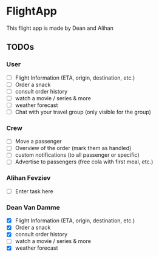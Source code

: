# FlightApp
This flight app is made by Dean and Alihan
## TODOs

### User
- [ ] Flight Information (ETA, origin, destination, etc.)
- [ ] Order a snack
- [ ] consult order history
- [ ] watch a movie / series & more
- [ ] weather forecast
- [ ] Chat with your travel group (only visible for the group)

### Crew
- [ ] Move a passenger
- [ ] Overview of the order (mark them as handled)
- [ ] custom notifications (to all passenger or specific)
- [ ] Advertise to passengers (free cola with first meal, etc.)

### Alihan Fevziev

- [ ] Enter task here

### Dean Van Damme
- [x] Flight Information (ETA, origin, destination, etc.)
- [x] Order a snack
- [x] consult order history
- [ ] watch a movie / series & more
- [x] weather forecast
